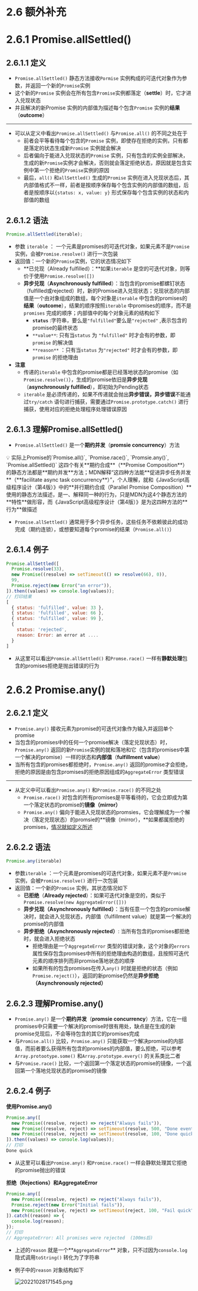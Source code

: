 # 2.6 额外补充

# 2.6.1 Promise.allSettled()

## 2.6.1.1 定义

- `Promise.allSettled()` 静态方法接收`Pormise` 实例构成的可迭代对象作为参数，并返回一个新的`Promise`实例
- 这个新的`Promise` 实例会在所有包含`Promise`实例都落定（**settle**）时，它才进入兑现状态
- 并且解决的新Promise 实例的内部值为描述每个包含`Promise` 实例的**结果**（**outcome**）

---

- 可以从定义中看出`Promise.allSettled()` 与`Promise.all()` 的不同之处在于
    - 前者会平等看待每个包含的`Promise` 实例，即使存在拒绝的实例，只有都是落定的状态生成新`Promise` 实例就会解决
    - 后者偏向于能进入兑现状态的`Promise` 实例，只有包含的实例全部解决，生成的新`Promise`实例才会解决，否则就会落定拒绝状态，原因就是包含实例中第一个拒绝的`Promise`实例的原因
    - 最后，`all()` 和`allSettled()` 生成的`Promise` 实例在进入兑现状态后，其内部值格式不一样，前者是按顺序保存每个包含实例的内部值的数组，后者是按顺序以`{status: x, value: y}` 形式保存每个包含实例的状态和内部值的数组

## 2.6.1.2 语法

```jsx
Promise.allSettled(iterable);
```

- 参数 `iterable` ： 一个元素是promises的可迭代对象，如果元素不是`Promise` 实例，会被`Promise.resolve()` 进行一次包装
- 返回值：一个新的`Promise`实例，它的状态情况如下
    - **已兑现（Already fulfilled）：**如果`iterable` 是空的可迭代对象，则等价于使用`Promise.resolve([])`
    - **异步兑现**（**Asynchronously fulfilled**）：当包含的promise都螺钉状态（fulfilled或rejected）时，新的Promise进入兑现状态；兑现状态的内部值是一个由对象组成的数组，每个对象是`iterable` 中包含的promises的**结果**（**outcome**），结果的顺序按照`iterable` 中promises的顺序，而不是`promises` 完成的顺序；内部值中的每个对象元素的结构如下
        - **`status`** :字符串，要么是`"fulfilled"`要么是`"rejected"` ,表示包含的promise的最终状态
        - `**value**`: 只有当`status` 为 `"fulfilled"` 时才会有的参数，即`promise` 的解决值
        - `**reason**` ：只有当`status` 为`"rejected"` 时才会有的参数，即`promise` 的拒绝理由
- **注意**
    - 传递的`iterable` 中包含的promise都是已经落地状态的promise（如`Promise.resolve()`），生成的promise依旧是**异步兑现**（**asynchronously fulfilled**），即初始为Pending状态
    - `iterable` 是必须传递的，如果不传递就会抛出**异步错误，异步错误**不能通过`try/catch` 语句进行捕获，需要通过`Promise.prototype.catch()` 进行捕获，使用对应的拒绝处理程序处理错误原因

## 2.6.1.3 理解Promise.allSettled()

- `Promise.allSettled()` 是一个**期约并发**（**promsie concurrency**）方法

<aside>
💡 实际上Promise的`Promise.all()`, `Promise.race()`, `Promsie.any()`, `Promise.allSettled()` 这四个有关**期约合成**（**Promise Composition**）的静态方法都是**期约并发**方法；MDN解释“这四种方法能**促进异步任务并发**（**facilitate async task concurrency**）”，个人理解，就和《JavaScript高级程序设计（第4版）》中的**并行期约合成（Parallel Promise Composition）**使用的静态方法描述，是一、解释同一种的行为，只是MDN为这4个静态方法的**特性**做形容，而《JavaScript高级程序设计（第4版）》是为这四种方法的**行为**做描述

</aside>

- `Promise.allSettled()` 通常用于多个异步任务，这些任务不依赖彼此的成功完成（期约连锁），或想要知道每个promise的结果（`Promise.all()`）

## 2.6.1.4 例子

```jsx
Promise.allSettled([
  Promise.resolve(33),
  new Promise((resolve) => setTimeout(() => resolve(66), 0)),
  99,
  Promise.reject(new Error("an error")),
]).then((values) => console.log(values));
// 打印结果
[
  { status: 'fulfilled', value: 33 },
  { status: 'fulfilled', value: 66 },
  { status: 'fulfilled', value: 99 },
  {
    status: 'rejected',
    reason: Error: an error at ....
  }
]
```

- 从这里可以看出`Promsie.allSettled()` 和`Promse.race()` 一样有**静默处理**包含的promises拒绝是抛出错误的行为

# 2.6.2 Promise.any()

## 2.6.2.1 定义

- `Promise.any()` 接收元素为promise的可迭代对象作为输入并返回单个promise
- 当包含的promises中的任何一个promise解决（落定兑现状态）时，`Promise.any()` 返回的新`Promise`实例的就和落地和它（包含的promises中第一个解决的promise）一样的状态和**内部值**（**fulfillment value**）
- 当所有包含的promises都拒绝时，`Promise.any()` 返回的promise才会拒绝，拒绝的原因是由包含promises的拒绝原因组成的`AggregateError` 类型错误

---

- 从定义中可以看出`Promise.any()` 和`Promise.race()` 的不同之处
    - `Promise.race()` 对包含的所有promises是平等看待的，它会立即成为第一个落定状态的promise的**镜像（mirror）**
    - `Promise.any()` 偏向于能进入兑现状态的promsies，它会理解成为一个解决（落定兑现状态）的promsie的**镜像（mirror），**如果都属拒绝的promises，[情况就如定义所述](2%206%20%E9%A2%9D%E5%A4%96%E8%A1%A5%E5%85%85.md)

## 2.6.2.2 语法

```jsx
Promise.any(iterable)
```

- 参数`iterable` ：一个元素是promises的可迭代对象，如果元素不是`Promise` 实例，会被`Promise.resolve()` 进行一次包装
- 返回值：一个新的`Promise` 实例，其状态情况如下
    - **已拒绝**（**Already rejected**）：如果可迭代对象是空的，类似于`Promise.resolve(new AggregateError([]))`
    - **异步兑现（Asynchronously fulfilled）**：当有任意一个包含的promise解决时，就会进入兑现状态，内部值（fulfillment value）就是第一个解决的promise的内部值
    - **异步拒绝（Asynchronously rejected）**: 当所有包含的promises都拒绝时，就会进入拒绝状态
        - 拒绝理由是一个`AggregateError` 类型的错误对象，这个对象的`errors` 属性保存包含promises中所有的拒绝理由构造的数组，且按照可迭代元素的顺序排列而非promise落地状态的顺序
        - 如果所有的包含promises在传入`any()` 时就是拒绝的状态（例如`Promise.reject()`），返回的新promise仍然是**异步拒绝（Asynchronously rejected）**

## 2.6.2.3 理解Promise.any()

- `Promise.any()` 是一个**期约并发**（**promsie concurrency**）方法，它在一组promises中只需要一个解决的promise时很有用处，缺点是在生成的新promise兑现后，不会等待包含的其它的promises完成
- 与`Promise.all()` 比较，`Promise.any()` 只能获取一个解决promise的内部值，而前者要么获得所有包含的promises的内部值，要么拒绝，可以参考`Array.protootype.some()` 和`Array.prototype.every()` 的关系类比二者
- 与`Promise.race()` 比较，一个返回第一个落定状态的promise的镜像，一个返回第一个落地兑现状态的promise的镜像

## 2.6.2.4 例子

**使用Promise.any()**

```jsx
Promise.any([
  new Promise((resolve, reject) => reject("Always fails")),
  new Promise((resolve, reject) => setTimeout(resolve, 500, "Done eventually")),
  new Promise((resolve, reject) => setTimeout(resolve, 100, "Done quick")),
]).then((values) => console.log(values));
// 打印
Done quick
```

- 从这里可以看出`Promise.any()` 和`Promise.race()` 一样会静默处理其它拒绝的promise抛出的错误

**拒绝（Rejections）和AggregateError**

```jsx
Promise.any([
  new Promise((resolve, reject) => reject("Always fails")),
  Promise.reject(new Error("Initial fails")),
  new Promise((resolve, reject) => setTimeout(reject, 100, "Fail quick")),
]).catch((reason) => {
  console.log(reason);
});
// 打印
// AggregateError: All promises were rejected  (100ms后)
```

- 上述的`reason` 就是一个**`AggregateError`** 对象，只不过因为`console.log` 隐式调用`toString()` 转化为了字符串
- 例子中的`reason` 对象结构如下
    
    ![20221028171545.png](2%206%20%E9%A2%9D%E5%A4%96%E8%A1%A5%E5%85%85/20221028171545.png)